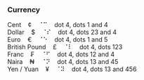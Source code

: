 ### Currency

Cent&nbsp;&nbsp;&nbsp;&nbsp;¢&nbsp;&nbsp;&nbsp;&nbsp;&#x2808;&#x2809;&nbsp;&nbsp;&nbsp;&nbsp;dot 4, dots 1 and 4  
Dollar&nbsp;&nbsp;&nbsp;&nbsp;$&nbsp;&nbsp;&nbsp;&nbsp;&#x2808;&#x280e;&nbsp;&nbsp;&nbsp;&nbsp;dot 4, dots 23 and 4  
Euro&nbsp;&nbsp;&nbsp;&nbsp;€&nbsp;&nbsp;&nbsp;&nbsp;&#x2808;&#x2811;&nbsp;&nbsp;&nbsp;&nbsp;dot 4, dots 1 and 5  
British Pound&nbsp;&nbsp;&nbsp;&nbsp;£&nbsp;&nbsp;&nbsp;&nbsp;&#x2808;&#x2807;&nbsp;&nbsp;&nbsp;&nbsp;dot 4, dots 123  
Franc&nbsp;&nbsp;&nbsp;&nbsp;₣&nbsp;&nbsp;&nbsp;&nbsp;&#x2808;&#x280b;&nbsp;&nbsp;&nbsp;&nbsp;dot 4, dots 12 and 4  
Naira&nbsp;&nbsp;&nbsp;&nbsp;₦&nbsp;&nbsp;&nbsp;&nbsp;&#x2808;&#x281d;&nbsp;&nbsp;&nbsp;&nbsp;dot 4, dots 13 and 45  
Yen / Yuan&nbsp;&nbsp;&nbsp;&nbsp;¥&nbsp;&nbsp;&nbsp;&nbsp;&#x2808;&#x283d;&nbsp;&nbsp;&nbsp;&nbsp;dot 4, dots 13 and 456
